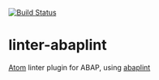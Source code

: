 [![Build Status](https://travis-ci.org/larshp/linter-abaplint.svg?branch=master)](https://travis-ci.org/larshp/linter-abaplint)

# linter-abaplint
[Atom](https://atom.io/) linter plugin for ABAP, using [abaplint](https://github.com/larshp/abaplint)
